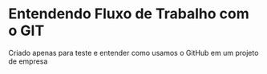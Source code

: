 # Entendendo Fluxo de Trabalho com o GIT

Criado apenas para teste e entender como usamos o GitHub em um projeto de empresa